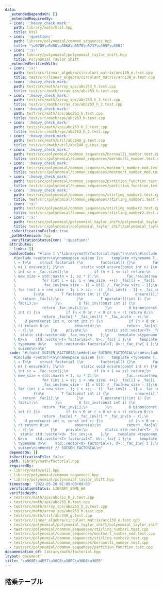 ```yaml
---
data:
  _extendedDependsOn: []
  _extendedRequiredBy:
  - icon: ':heavy_check_mark:'
    path: library/math/util.hpp
    title: Util
  - icon: ':question:'
    path: library/polynomial/common_sequences.hpp
    title: "\u6709\u540D\u306A\u6570\u5217\u305F\u3061"
  - icon: ':x:'
    path: library/polynomial/polynomial_taylor_shift.hpp
    title: Polynomial Taylor Shift
  _extendedVerifiedWith:
  - icon: ':x:'
    path: test/src/linear_algebra/circulant_matrix/arc139_e.test.cpp
    title: test/src/linear_algebra/circulant_matrix/arc139_e.test.cpp
  - icon: ':heavy_check_mark:'
    path: test/src/math/array_sps/abc253_h.test.cpp
    title: test/src/math/array_sps/abc253_h.test.cpp
  - icon: ':heavy_check_mark:'
    path: test/src/math/array_sps/abc253_h_2.test.cpp
    title: test/src/math/array_sps/abc253_h_2.test.cpp
  - icon: ':heavy_check_mark:'
    path: test/src/math/sps/abc253_h.test.cpp
    title: test/src/math/sps/abc253_h.test.cpp
  - icon: ':heavy_check_mark:'
    path: test/src/math/sps/abc253_h_2.test.cpp
    title: test/src/math/sps/abc253_h_2.test.cpp
  - icon: ':heavy_check_mark:'
    path: test/src/math/util/abc240_g.test.cpp
    title: test/src/math/util/abc240_g.test.cpp
  - icon: ':heavy_check_mark:'
    path: test/src/polynomial/common_sequences/bernoulli_number.test.cpp
    title: test/src/polynomial/common_sequences/bernoulli_number.test.cpp
  - icon: ':heavy_check_mark:'
    path: test/src/polynomial/common_sequences/montmort_number_mod.test.cpp
    title: test/src/polynomial/common_sequences/montmort_number_mod.test.cpp
  - icon: ':heavy_check_mark:'
    path: test/src/polynomial/common_sequences/partition_function.test.cpp
    title: test/src/polynomial/common_sequences/partition_function.test.cpp
  - icon: ':heavy_check_mark:'
    path: test/src/polynomial/common_sequences/stirling_number1.test.cpp
    title: test/src/polynomial/common_sequences/stirling_number1.test.cpp
  - icon: ':x:'
    path: test/src/polynomial/common_sequences/stirling_number2.test.cpp
    title: test/src/polynomial/common_sequences/stirling_number2.test.cpp
  - icon: ':x:'
    path: test/src/polynomial/polynomial_taylor_shift/polynomial_taylor_shift.test.cpp
    title: test/src/polynomial/polynomial_taylor_shift/polynomial_taylor_shift.test.cpp
  _isVerificationFailed: true
  _pathExtension: hpp
  _verificationStatusIcon: ':question:'
  attributes:
    links: []
  bundledCode: "#line 1 \"library/math/factorial.hpp\"\n\n\n\n#include <cassert>\n\
    #include <vector>\n\nnamespace suisen {\n    template <typename T, typename U\
    \ = T>\n    struct factorial {\n        factorial() {}\n        factorial(int\
    \ n) { ensure(n); }\n\n        static void ensure(const int n) {\n           \
    \ int sz = _fac.size();\n            if (n + 1 <= sz) return;\n            int\
    \ new_size = std::max(n + 1, sz * 2);\n            _fac.resize(new_size), _fac_inv.resize(new_size);\n\
    \            for (int i = sz; i < new_size; ++i) _fac[i] = _fac[i - 1] * i;\n\
    \            _fac_inv[new_size - 1] = U(1) / _fac[new_size - 1];\n           \
    \ for (int i = new_size - 1; i > sz; --i) _fac_inv[i - 1] = _fac_inv[i] * i;\n\
    \        }\n\n        T fac(const int i) {\n            ensure(i);\n         \
    \   return _fac[i];\n        }\n        T operator()(int i) {\n            return\
    \ fac(i);\n        }\n        U fac_inv(const int i) {\n            ensure(i);\n\
    \            return _fac_inv[i];\n        }\n        U binom(const int n, const\
    \ int r) {\n            if (n < 0 or r < 0 or n < r) return 0;\n            ensure(n);\n\
    \            return _fac[n] * _fac_inv[r] * _fac_inv[n - r];\n        }\n    \
    \    U perm(const int n, const int r) {\n            if (n < 0 or r < 0 or n <\
    \ r) return 0;\n            ensure(n);\n            return _fac[n] * _fac_inv[n\
    \ - r];\n        }\n    private:\n        static std::vector<T> _fac;\n      \
    \  static std::vector<U> _fac_inv;\n    };\n    template <typename T, typename\
    \ U>\n    std::vector<T> factorial<T, U>::_fac{ 1 };\n    template <typename T,\
    \ typename U>\n    std::vector<U> factorial<T, U>::_fac_inv{ 1 };\n} // namespace\
    \ suisen\n\n\n"
  code: "#ifndef SUISEN_FACTORIAL\n#define SUISEN_FACTORIAL\n\n#include <cassert>\n\
    #include <vector>\n\nnamespace suisen {\n    template <typename T, typename U\
    \ = T>\n    struct factorial {\n        factorial() {}\n        factorial(int\
    \ n) { ensure(n); }\n\n        static void ensure(const int n) {\n           \
    \ int sz = _fac.size();\n            if (n + 1 <= sz) return;\n            int\
    \ new_size = std::max(n + 1, sz * 2);\n            _fac.resize(new_size), _fac_inv.resize(new_size);\n\
    \            for (int i = sz; i < new_size; ++i) _fac[i] = _fac[i - 1] * i;\n\
    \            _fac_inv[new_size - 1] = U(1) / _fac[new_size - 1];\n           \
    \ for (int i = new_size - 1; i > sz; --i) _fac_inv[i - 1] = _fac_inv[i] * i;\n\
    \        }\n\n        T fac(const int i) {\n            ensure(i);\n         \
    \   return _fac[i];\n        }\n        T operator()(int i) {\n            return\
    \ fac(i);\n        }\n        U fac_inv(const int i) {\n            ensure(i);\n\
    \            return _fac_inv[i];\n        }\n        U binom(const int n, const\
    \ int r) {\n            if (n < 0 or r < 0 or n < r) return 0;\n            ensure(n);\n\
    \            return _fac[n] * _fac_inv[r] * _fac_inv[n - r];\n        }\n    \
    \    U perm(const int n, const int r) {\n            if (n < 0 or r < 0 or n <\
    \ r) return 0;\n            ensure(n);\n            return _fac[n] * _fac_inv[n\
    \ - r];\n        }\n    private:\n        static std::vector<T> _fac;\n      \
    \  static std::vector<U> _fac_inv;\n    };\n    template <typename T, typename\
    \ U>\n    std::vector<T> factorial<T, U>::_fac{ 1 };\n    template <typename T,\
    \ typename U>\n    std::vector<U> factorial<T, U>::_fac_inv{ 1 };\n} // namespace\
    \ suisen\n\n#endif // SUISEN_FACTORIAL\n"
  dependsOn: []
  isVerificationFile: false
  path: library/math/factorial.hpp
  requiredBy:
  - library/math/util.hpp
  - library/polynomial/common_sequences.hpp
  - library/polynomial/polynomial_taylor_shift.hpp
  timestamp: '2022-05-28 01:05:03+09:00'
  verificationStatus: LIBRARY_SOME_WA
  verifiedWith:
  - test/src/math/sps/abc253_h_2.test.cpp
  - test/src/math/sps/abc253_h.test.cpp
  - test/src/math/array_sps/abc253_h_2.test.cpp
  - test/src/math/array_sps/abc253_h.test.cpp
  - test/src/math/util/abc240_g.test.cpp
  - test/src/linear_algebra/circulant_matrix/arc139_e.test.cpp
  - test/src/polynomial/polynomial_taylor_shift/polynomial_taylor_shift.test.cpp
  - test/src/polynomial/common_sequences/stirling_number1.test.cpp
  - test/src/polynomial/common_sequences/montmort_number_mod.test.cpp
  - test/src/polynomial/common_sequences/stirling_number2.test.cpp
  - test/src/polynomial/common_sequences/bernoulli_number.test.cpp
  - test/src/polynomial/common_sequences/partition_function.test.cpp
documentation_of: library/math/factorial.hpp
layout: document
title: "\u968E\u4E57\u30C6\u30FC\u30D6\u30EB"
---
```

## 階乗テーブル